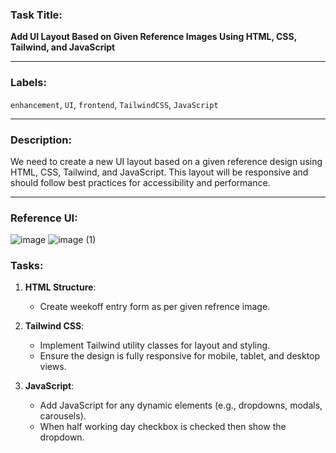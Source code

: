 ### **Task Title**:  
**Add UI Layout Based on Given Reference Images Using HTML, CSS, Tailwind, and JavaScript**

---

### **Labels**:  
`enhancement`, `UI`, `frontend`, `TailwindCSS`, `JavaScript`

---

### **Description**:  
We need to create a new UI layout based on a given reference design using HTML, CSS, Tailwind, and JavaScript. This layout will be responsive and should follow best practices for accessibility and performance.

---
### **Reference UI**:
![image](https://github.com/user-attachments/assets/d21ff416-ac66-4d48-9928-ae754f36c1b3)
![image (1)](https://github.com/user-attachments/assets/5e852ff2-401a-49da-a9fa-a27b57d07638)


### **Tasks**:
1. **HTML Structure**:
   - Create weekoff entry form as per given refrence image.

2. **Tailwind CSS**:
   - Implement Tailwind utility classes for layout and styling.
   - Ensure the design is fully responsive for mobile, tablet, and desktop views.

3. **JavaScript**:
   - Add JavaScript for any dynamic elements (e.g., dropdowns, modals, carousels).
   - When half working day checkbox is checked then show the dropdown.
